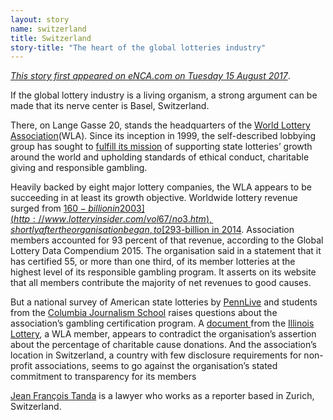 ```yaml
---
layout: story
name: switzerland
title: Switzerland
story-title: "The heart of the global lotteries industry"
---
```

_[This story first appeared on eNCA.com on Tuesday 15 August 2017](http://www.enca.com/world/the-global-lottery-industrys-little-known-nerve-centre)_.

If the global lottery industry is a living organism, a strong argument can be made that its nerve center is Basel, Switzerland.
  
There, on Lange Gasse 20, stands the headquarters of the [World Lottery Association](https://www.world-lotteries.org/about-us/our-offices)(WLA). Since its inception in 1999, the self-described lobbying group has sought to [fulfill its mission](https://www.world-lotteries.org/about-us/about-the-wla) of supporting state lotteries’ growth around the world and upholding standards of ethical conduct, charitable giving and responsible gambling.

Heavily backed by eight major lottery companies, the WLA appears to be succeeding in at least its growth objective.  Worldwide lottery revenue surged from [$160-billion in 2003](http://www.lotteryinsider.com/vol67/no3.htm), shortly after the organisation began, to [$293-billion in 2014](https://www.world-lotteries.org/images/publications/compendia/wla-compendium-2015.pdf). Association members accounted for 93 percent of that revenue, according to the Global Lottery Data Compendium 2015. The organisation said in a statement that it has certified 55, or more than one third, of its member lotteries at the highest level of its responsible gambling program.  It asserts on its website that all members contribute the majority of net revenues to good causes.

But a national survey of American state lotteries by [PennLive](http://www.pennlive.com/) and students from the [Columbia Journalism School](https://journalism.columbia.edu/) raises questions about the association’s gambling certification program. A [document ](http://www.illinoislottery.com/content/dam/ill/documents/LCB%20Meeting%20Minutes%2010-10-12%20%282%29.pdf)from the [Illinois Lottery](http://illinoislottery.com/), a WLA member, appears to contradict the organisation’s assertion about the percentage of charitable cause donations. And the association’s location in Switzerland, a country with few disclosure requirements for non-profit associations, seems to go against the organisation’s stated commitment to transparency for its members

[Jean François Tanda](https://twitter.com/JFTanda) is a lawyer who works as a reporter based in Zurich, Switzerland.